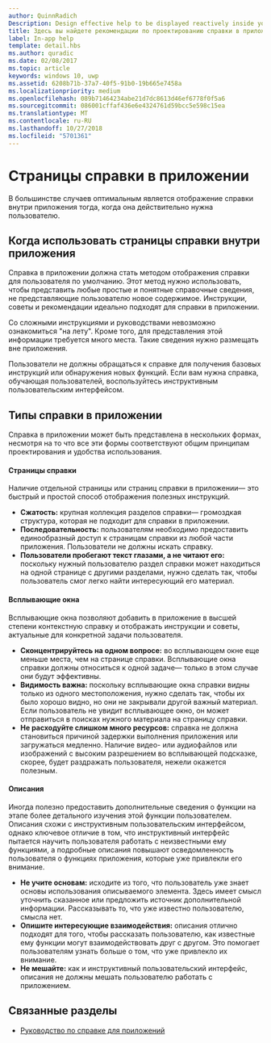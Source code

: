 ```yaml
---
author: QuinnRadich
Description: Design effective help to be displayed reactively inside your app.
title: Здесь вы найдете рекомендации по проектированию справки в приложении.
label: In-app help
template: detail.hbs
ms.author: quradic
ms.date: 02/08/2017
ms.topic: article
keywords: windows 10, uwp
ms.assetid: 6208b71b-37a7-40f5-91b0-19b665e7458a
ms.localizationpriority: medium
ms.openlocfilehash: 089b71464234abe21d7dc8613d46ef6778f0f5a6
ms.sourcegitcommit: 086001cffaf436e6e4324761d59bcc5e598c15ea
ms.translationtype: MT
ms.contentlocale: ru-RU
ms.lasthandoff: 10/27/2018
ms.locfileid: "5701361"
---
```

# <a name="in-app-help-pages"></a>Страницы справки в приложении

В большинстве случаев оптимальным является отображение справки внутри приложения тогда, когда она действительно нужна пользователю.

## <a name="when-to-use-in-app-help-pages"></a>Когда использовать страницы справки внутри приложения

Справка в приложении должна стать методом отображения справки для пользователя по умолчанию. Этот метод нужно использовать, чтобы представить любые простые и понятные справочные сведения, не представляющие пользователю новое содержимое. Инструкции, советы и рекомендации идеально подходят для справки в приложении.

Со сложными инструкциями и руководствами невозможно ознакомиться "на лету". Кроме того, для представления этой информации требуется много места. Такие сведения нужно размещать вне приложения.

Пользователи не должны обращаться к справке для получения базовых инструкций или обнаружения новых функций. Если вам нужна справка, обучающая пользователей, воспользуйтесь инструктивным пользовательским интерфейсом.

## <a name="types-of-in-app-help"></a>Типы справки в приложении

Справка в приложении может быть представлена в нескольких формах, несмотря на то что все эти формы соответствуют общим принципам проектирования и удобства использования.

#### <a name="help-pages"></a>Страницы справки

Наличие отдельной страницы или страниц справки в приложении— это быстрый и простой способ отображения полезных инструкций.

-   **Сжатость:** крупная коллекция разделов справки— громоздкая структура, которая не подходит для справки в приложении.
-   **Последовательность:** пользователям необходимо предоставить единообразный доступ к страницам справки из любой части приложения. Пользователи не должны искать справку.
-   **Пользователи пробегают текст глазами, а не читают его:** поскольку нужный пользователю раздел справки может находиться на одной странице с другими разделами, нужно сделать так, чтобы пользователь смог легко найти интересующий его материал.


#### <a name="popups"></a>Всплывающие окна

Всплывающие окна позволяют добавить в приложение в высшей степени контекстную справку и отображать инструкции и советы, актуальные для конкретной задачи пользователя.

-   **Сконцентрируйтесь на одном вопросе:** во всплывающем окне еще меньше места, чем на странице справки. Всплывающие окна справки должны относиться к одной задаче— только в этом случае они будут эффективны.
-   **Видимость важна:** поскольку всплывающие окна справки видны только из одного местоположения, нужно сделать так, чтобы их было хорошо видно, но они не закрывали другой важный материал. Если пользователь не увидит всплывающее окно, он может отправиться в поисках нужного материала на страницу справки.
-   **Не расходуйте слишком много ресурсов:** справка не должна становиться причиной задержки выполнения приложения или загружаться медленно. Наличие видео- или аудиофайлов или изображений с высоким разрешением во всплывающей подсказке, скорее, будет раздражать пользователя, нежели окажется полезным.

#### <a name="descriptions"></a>Описания

Иногда полезно предоставить дополнительные сведения о функции на этапе более детального изучения этой функции пользователем. Описания схожи с инструктивным пользовательским интерфейсом, однако ключевое отличие в том, что инструктивный интерфейс пытается научить пользователя работать с неизвестными ему функциями, а подробные описания повышают осведомленность пользователя о функциях приложения, которые уже привлекли его внимание.

-   **Не учите основам:** исходите из того, что пользователь уже знает основы использования описываемого элемента. Здесь имеет смысл уточнить сказанное или предложить источник дополнительной информации. Рассказывать то, что уже известно пользователю, смысла нет.
-   **Опишите интересующие взаимодействия:** описания отлично подходят для того, чтобы рассказать пользователю, как известные ему функции могут взаимодействовать друг с другом. Это помогает пользователям узнать больше о том, что уже привлекло их внимание.
-   **Не мешайте:** как и инструктивный пользовательский интерфейс, описания не должны мешать пользователю работать с приложением.

## <a name="related-articles"></a>Связанные разделы

* [Руководство по справке для приложений](guidelines-for-app-help.md)
